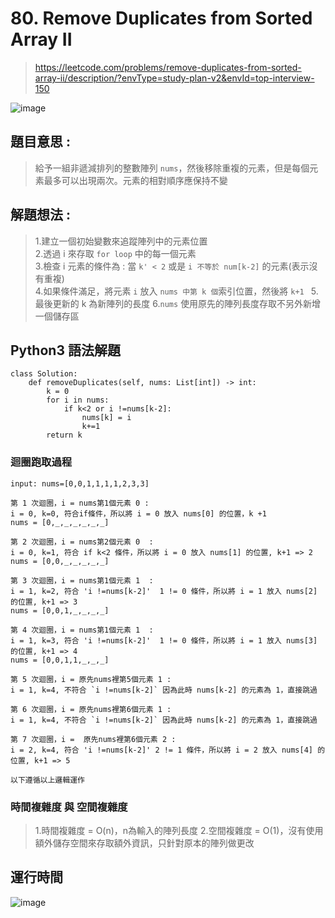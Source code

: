 # 80. Remove Duplicates from Sorted Array II
> https://leetcode.com/problems/remove-duplicates-from-sorted-array-ii/description/?envType=study-plan-v2&envId=top-interview-150

![image](https://github.com/Ricky7737/DataAnalysisAndLearning/assets/58324475/1ca27e3c-6ea7-48a1-95c7-791d54af4dea)

## 題目意思 :
> 給予一組非遞減排列的整數陣列 ```nums```，然後移除重複的元素，但是每個元素最多可以出現兩次。元素的相對順序應保持不變

## 解題想法 :
> 1.建立一個初始變數來追蹤陣列中的元素位置  
> 2.透過 i 來存取 ```for loop``` 中的每一個元素  
> 3.檢查 i 元素的條件為 : 當 ```k' < 2``` 或是 ```i 不等於 num[k-2]``` 的元素(表示沒有重複)  
> 4.如果條件滿足，將元素 ```i``` 放入 ```nums 中第 k 個```索引位置，然後將 ```k+1 ```
> 5.最後更新的 k 為新陣列的長度
> 6.```nums``` 使用原先的陣列長度存取不另外新增一個儲存區
## Python3 語法解題
```
class Solution:
    def removeDuplicates(self, nums: List[int]) -> int:
        k = 0
        for i in nums:
            if k<2 or i !=nums[k-2]:
                nums[k] = i
                k+=1
        return k
```

### 迴圈跑取過程
```
input: nums=[0,0,1,1,1,1,2,3,3]

第 1 次迴圈，i = nums第1個元素 0 :
i = 0, k=0, 符合if條件，所以將 i = 0 放入 nums[0] 的位置，k +1
nums = [0,_,_,_,_,_,_]

第 2 次迴圈，i = nums第2個元素 0  :
i = 0, k=1, 符合 if k<2 條件，所以將 i = 0 放入 nums[1] 的位置, k+1 => 2
nums = [0,0,_,_,_,_,_]

第 3 次迴圈，i = nums第1個元素 1  :
i = 1, k=2, 符合 'i !=nums[k-2]'  1 != 0 條件，所以將 i = 1 放入 nums[2] 的位置, k+1 => 3
nums = [0,0,1,_,_,_,_]

第 4 次迴圈，i = nums第1個元素 1  :
i = 1, k=3, 符合 'i !=nums[k-2]'  1 != 0 條件，所以將 i = 1 放入 nums[3] 的位置, k+1 => 4
nums = [0,0,1,1,_,_,_]

第 5 次迴圈，i = 原先nums裡第5個元素 1 :
i = 1, k=4, 不符合 `i !=nums[k-2]` 因為此時 nums[k-2] 的元素為 1，直接跳過

第 6 次迴圈，i = 原先nums裡第6個元素 1 :
i = 1, k=4, 不符合 `i !=nums[k-2]` 因為此時 nums[k-2] 的元素為 1，直接跳過

第 7 次迴圈，i =  原先nums裡第6個元素 2 :
i = 2, k=4, 符合 'i !=nums[k-2]' 2 != 1 條件，所以將 i = 2 放入 nums[4] 的位置, k+1 => 5

以下遵循以上邏輯運作
```

### 時間複雜度 與 空間複雜度
> 1.時間複雜度 = O(n)，n為輸入的陣列長度
> 2.空間複雜度 = O(1)，沒有使用額外儲存空間來存取額外資訊，只針對原本的陣列做更改

## 運行時間
![image](https://github.com/Ricky7737/DataAnalysisAndLearning/assets/58324475/90132e37-3f7f-4e19-a5f0-0d85ff2d8322)








